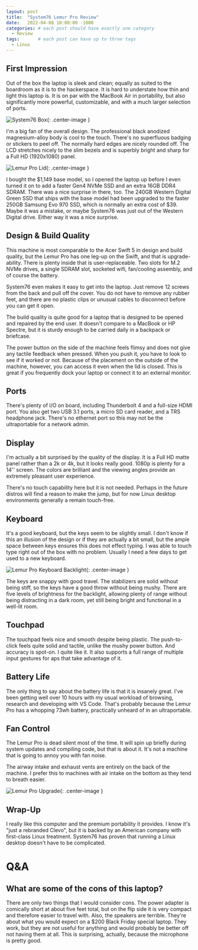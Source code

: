 ```yaml
---
layout: post
title:  "System76 Lemur Pro Review"
date:   2022-04-08 10:00:00 -1000
categories: # each post should have exactly one category
  - Review
tags:       # each post can have up to three tags
  - Linux
---
```


## First Impression

Out of the box the laptop is sleek and clean; equally as suited to the boardroom as it is to the hackerspace. It is hard to understate how thin and light this laptop is. It is on par with the MacBook Air in portability, but also significantly more powerful, customizable, and with a much larger selection of ports.

![System76 Box](/assets/images/lemp10-images/lemp10_box.jpeg){: .center-image }

I'm a big fan of the overall design. The professional black anodized magnesium-alloy body is cool to the touch. There's no superfluous badging or stickers to peel off. The normally hard edges are nicely rounded off. The LCD stretches nicely to the slim bezels and is superbly bright and sharp for a Full HD (1920x1080) panel.

![Lemur Pro Lid](/assets/images/lemp10-images/lemp10_lid.jpeg){: .center-image }

I bought the $1,149 base model, so I opened the laptop up before I even turned it on to add a faster Gen4 NVMe SSD and an extra 16GB DDR4 SDRAM. There was a nice surprise in there, too. The 240GB Western Digital Green SSD that ships with the base model had been upgraded to the faster 250GB Samsung Evo 970 SSD, which is normally an extra cost of $39. Maybe it was a mistake, or maybe System76 was just out of the Western Digital drive. Either way it was a nice surprise.

## Design & Build Quality

This machine is most comparable to the Acer Swift 5 in design and build quality, but the Lemur Pro has one leg-up on the Swift, and that is upgrade-ability. There is plenty inside that is user-replaceable. Two slots for M.2 NVMe drives, a single SDRAM slot, socketed wifi, fan/cooling assembly, and of course the battery.

System76 even makes it easy to get into the laptop. Just remove 12 screws from the back and pull off the cover. You do not have to remove any rubber feet, and there are no plastic clips or unusual cables to disconnect before you can get it open.

The build quality is quite good for a laptop that is designed to be opened and repaired by the end user. It doesn't compare to a MacBook or HP Spectre, but it is sturdy enough to be carried daily in a backpack or briefcase.

The power button on the side of the machine feels flimsy and does not give any tactile feedback when pressed. When you push it, you have to look to see if it worked or not. Because of the placement on the outside of the machine, however, you can access it even when the lid is closed. This is great if you frequently dock your laptop or connect it to an external monitor.

## Ports

There's plenty of I/O on board, including Thunderbolt 4 and a full-size HDMI port. You also get two USB 3.1 ports, a micro SD card reader, and a TRS headphone jack. There's no ethernet port so this may not be the ultraportable for a network admin.

## Display

I'm actually a bit surprised by the quality of the display. It is a Full HD matte panel rather than a 2k or 4k, but it looks really good. 1080p is plenty for a 14'' screen. The colors are brilliant and the viewing angles provide an extremely pleasant user experience.

There's no touch capability here but it is not needed. Perhaps in the future distros will find a reason to make the jump, but for now Linux desktop environments generally a remain touch-free.

## Keyboard

It's a good keyboard, but the keys seem to be slightly small. I don't know if this an illusion of the design or if they are actually a bit small, but the ample space between keys ensures this does not effect typing. I was able to touch type right out of the box with no problem. Usually I need a few days to get used to a new keyboard.

![Lemur Pro Keyboard Backlight](/assets/images/lemp10-images/lemp10_backlight.jpeg){: .center-image }

The keys are snappy with good travel. The stabilizers are solid without being stiff, so the keys have a good throw without being mushy. There are five levels of brightness for the backlight, allowing plenty of range without being distracting in a dark room, yet still being bright and functional in a well-lit room.

## Touchpad

The touchpad feels nice and smooth despite being plastic. The push-to-click feels quite solid and tactile, unlike the mushy power button. And accuracy is spot-on. I quite like it. It also supports a full range of multiple input gestures for aps that take advantage of it.

## Battery Life

The only thing to say about the battery life is that it is insanely great. I've been getting well over 10 hours with my usual workload of browsing, research and developing with VS Code. That's probably because the Lemur Pro has a whopping 73wh battery, practically unheard of in an ultraportable.

## Fan Control

The Lemur Pro is dead silent most of the time. It will spin up briefly during system updates and compiling code, but that is about it. It's not a machine that is going to annoy you with fan noise.

The airway intake and exhaust vents are entirely on the back of the machine. I prefer this to machines with air intake on the bottom as they tend to breath easier.

![Lemur Pro Upgrade](/assets/images/lemp10-images/lemp10_open.jpeg){: .center-image }

## Wrap-Up

I really like this computer and the premium portability it provides. I know it's "just a rebranded Clevo", but it is backed by an American company with first-class Linux treatment. System76 has proven that running a Linux desktop doesn't have to be complicated.

# Q&A

## What are some of the cons of this laptop?

There are only two things that I would consider cons. The power adapter is comically short at about five feet total, but on the flip side it is very compact and therefore easier to travel with. Also, the speakers are terrible. They're about what you would expect on a $200 Black Friday special laptop. They work, but they are not useful for anything and would probably be better off not having them at all. This is surprising, actually, because the microphone is pretty good.
